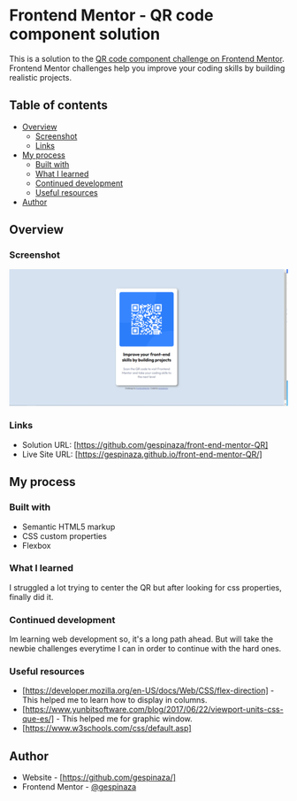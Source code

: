 # Frontend Mentor - QR code component solution

This is a solution to the [QR code component challenge on Frontend Mentor](https://www.frontendmentor.io/challenges/qr-code-component-iux_sIO_H). Frontend Mentor challenges help you improve your coding skills by building realistic projects. 

## Table of contents

- [Overview](#overview)
  - [Screenshot](#screenshot)
  - [Links](#links)
- [My process](#my-process)
  - [Built with](#built-with)
  - [What I learned](#what-i-learned)
  - [Continued development](#continued-development)
  - [Useful resources](#useful-resources)
- [Author](#author)


## Overview

### Screenshot

![](images/screenshot.png)


### Links

- Solution URL: [https://github.com/gespinaza/front-end-mentor-QR]
- Live Site URL: [https://gespinaza.github.io/front-end-mentor-QR/]

## My process

### Built with

- Semantic HTML5 markup
- CSS custom properties
- Flexbox



### What I learned

I struggled a lot trying to center the QR but after looking for css properties, finally did it.


### Continued development

Im learning web development so, it's a long path ahead. But will take the newbie challenges everytime I can in order to continue with the hard ones.

### Useful resources

- [https://developer.mozilla.org/en-US/docs/Web/CSS/flex-direction] - This helped me to learn how to display in columns.
- [https://www.yunbitsoftware.com/blog/2017/06/22/viewport-units-css-que-es/] - This helped me for graphic window.
- [https://www.w3schools.com/css/default.asp] 



## Author

- Website - [https://github.com/gespinaza/]
- Frontend Mentor - [@gespinaza](https://www.frontendmentor.io/profile/gespinaza)



